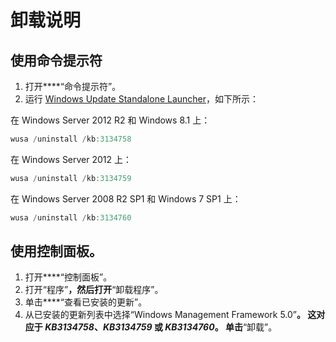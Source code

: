 # 卸载说明

## 使用命令提示符
1.  打开****“命令提示符”。
2.  运行 [Windows Update Standalone Launcher](https://support.microsoft.com/en-us/kb/934307)，如下所示：

在 Windows Server 2012 R2 和 Windows 8.1 上：
```powershell
wusa /uninstall /kb:3134758
```
在 Windows Server 2012 上：
```powershell
wusa /uninstall /kb:3134759
```
在 Windows Server 2008 R2 SP1 和 Windows 7 SP1 上：
```powershell
wusa /uninstall /kb:3134760
```

## 使用控制面板。
1.  打开****“控制面板”。
2.  打开“程序”****，然后打开****“卸载程序”。
3.  单击****“查看已安装的更新”。
4.  从已安装的更新列表中选择“Windows Management Framework 5.0”****。 这对应于 *KB3134758*、*KB3134759* 或 *KB3134760*。 单击****“卸载”。
<!--HONumber=Mar16_HO2-->

